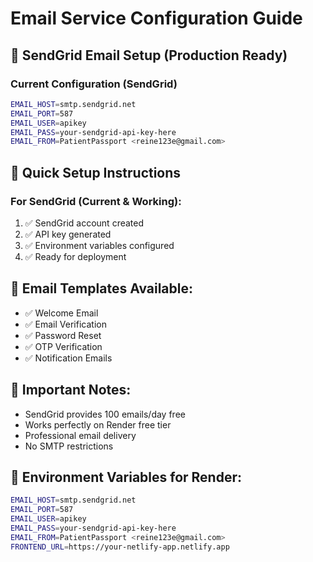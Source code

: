 # Email Service Configuration Guide

## 🚀 **SendGrid Email Setup (Production Ready)**

### **Current Configuration (SendGrid)**
```bash
EMAIL_HOST=smtp.sendgrid.net
EMAIL_PORT=587
EMAIL_USER=apikey
EMAIL_PASS=your-sendgrid-api-key-here
EMAIL_FROM=PatientPassport <reine123e@gmail.com>
```

## 🔧 **Quick Setup Instructions**

### **For SendGrid (Current & Working):**
1. ✅ SendGrid account created
2. ✅ API key generated
3. ✅ Environment variables configured
4. ✅ Ready for deployment

## 📧 **Email Templates Available:**
- ✅ Welcome Email
- ✅ Email Verification
- ✅ Password Reset
- ✅ OTP Verification
- ✅ Notification Emails

## 🚨 **Important Notes:**
- SendGrid provides 100 emails/day free
- Works perfectly on Render free tier
- Professional email delivery
- No SMTP restrictions

## 🔧 **Environment Variables for Render:**
```bash
EMAIL_HOST=smtp.sendgrid.net
EMAIL_PORT=587
EMAIL_USER=apikey
EMAIL_PASS=your-sendgrid-api-key-here
EMAIL_FROM=PatientPassport <reine123e@gmail.com>
FRONTEND_URL=https://your-netlify-app.netlify.app
```
